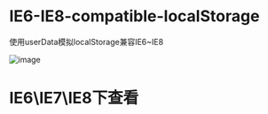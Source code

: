 # IE6-IE8-compatible-localStorage
使用userData模拟localStorage兼容IE6~IE8

 ![image](https://github.com/lujiayu666666/IE6-IE8-compatible-localStorage/master/img/1.jpg)

 # IE6\IE7\IE8下查看